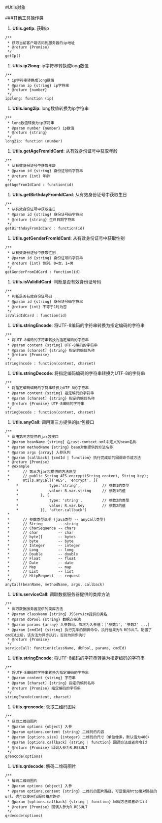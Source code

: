 #Utils对象 

###其他工具操作类

1. <span id="Utils.getIp">**Utils.getIp**</span>: 获取ip
```
/**
 * 获取当前客户端访问到服务器的ip地址
 * @return {Promise}
 */
getIp()
```

1. <span id="Utils.ip2long">**Utils.ip2long**</span>: ip字符串转换成long数值
```
/**
 * ip字符串转换成long数值
 * @param ip {string} ip字符串
 * @return {number}
 */
ip2long: function (ip)
```

1. <span id="Utils.long2ip">**Utils.long2ip**</span>: long数值转换为ip字符串
```
/**
 * long数值转换为ip字符串
 * @param number {number} ip数值
 * @return {string}
 */
long2ip: function (number)
```

1. <span id="Utils.getAgeFromIdCard">**Utils.getAgeFromIdCard**</span>: 从有效身份证号中获取年龄
```
/**
 * 从有效身份证号中获取年龄
 * @param id {string} 身份证号码字符串
 * @return {int} 年龄
 */
getAgeFromIdCard : function(id)
```

1. <span id="Utils.getBirthdayFromIdCard">**Utils.getBirthdayFromIdCard**</span>: 从有效身份证号中获取生日
```
/**
 * 从有效身份证号中获取生日
 * @param id {string} 身份证号码字符串
 * @return {string} 生日日期字符串
 */
getBirthdayFromIdCard : function(id)
```

1. <span id="Utils.getGenderFromIdCard">**Utils.getGenderFromIdCard**</span>: 从有效身份证号中获取性别
```
/**
 * 从有效身份证号中获取性别
 * @param id {string} 身份证号码字符串
 * @return {int} 性别，0=女，1=男
 */
getGenderFromIdCard : function(id)
```

1. <span id="Utils.isValidIdCard">**Utils.isValidIdCard**</span>: 判断是否有效身份证号码
```
/**
 * 判断是否有效身份证号码
 * @param id {string} 身份证号码字符串
 * @return {int} 不等于1时为否
 */
isValidIdCard : function(id) 
```

1. <span id="Utils.stringEncode">**Utils.stringEncode**</span>: 将UTF-8编码的字符串转换为指定编码的字符串
```
/**
 * 将UTF-8编码的字符串转换为指定编码的字符串
 * @param content {string} UTF-8编码的字符串
 * @param [charset] {string} 指定的编码名称
 * @return {Promise}
 */
stringEncode : function(content, charset)
```

1. <span id="Utils.stringDecode">**Utils.stringDecode**</span>: 将指定编码编码的字符串转换为UTF-8的字符串
```
/**
 * 将指定编码编码的字符串转换为UTF-8的字符串
 * @param content {string} 指定编码的字符串
 * @param [charset] {string} 指定的编码名称
 * @return {Promise} UTF-8编码的字符串
 */
stringDecode : function(content, charset)
```

1. <span id="Utils.anyCall">**Utils.anyCall**</span>: 调用第三方提供的jar包接口
```
/**
 * 调用第三方提供的jar包接口
 * @param beanName {string} 在cust-context.xml中定义的bean名称
 * @param methodName {string} bean对象提供的方法名称
 * @param args {array} 入參队列
 * @param [callback] {cmdId | function} 执行完成后的回调命令或方法
 * @return {Promise}
 * @example
 * 		// 第三方jar包提供的方法原型
 * 		// public String AES.encrypt(String content, String key);
 * 		Utils.anyCall('AES', 'encrypt', [{
	 * 				type:'string',			// 参数1的类型
	 * 				value: R.var.string		// 参数1的值
	 * 			}, {
	 * 				type: 'string',			// 参数2的类型
	 * 				value: R.var.key		// 参数2的值
	 * 			}], 'after.callback')
 *
 * 		// 参数类型说明 (java类型 -- anyCall类型)
 * 		// String 		-- string
 * 		// CharSequence -- chars
 * 		// char			-- char
 * 		// byte[]		-- bytes
 * 		// byte			-- byte
 * 		// Integer		-- integer
 * 		// Long			-- long
 * 		// Double		-- double
 * 		// Float		-- float
 * 		// Date			-- date
 * 		// Map			-- map
 * 		// List			-- list
 * 		// HttpRequest	-- request
 */
anyCall(beanName, methodName, args, callback)
```

1. <span id="Utils.serviceCall">**Utils.serviceCall**</span>: 调取数据服务器提供的类库方法
```
/**
 * 调取数据服务器提供的类库方法
 * @param className {string} JSService提供的类名
 * @param dbPool {string} 数据连接池
 * @param params {array} 入参数组，依次为入参值：['参数1', '参数2' ...]
 * @param [cmdId] {string} 执行完毕的回调命令，执行结果为R.RESULT。配置了cmdId之后，该方法为异步执行，否则为同步执行
 * @return {Promise}
 */
serviceCall: function(className, dbPool, params, cmdId)
```

1. <span id="Utils.stringEncode">**Utils.stringEncode**</span>: 将UTF-8编码的字符串转换为指定编码的字符串
```
/**
 * 将UTF-8编码的字符串转换为指定编码的字符串
 * @param content {string} 字符串
 * @param [charset] {string} 指定的编码名称
 * @return {Promise} 指定编码的字符串
 */
stringEncode(content, charset)
```

1. <span id="Utils.qrencode">**Utils.qrencode**</span>: 获取二维码图片
```
/**
 * 获取二维码图片
 * @param options {object} 入參
 * @param options.content {string} 二维码的内容
 * @param [options.size] {integer} 二维码的尺寸（单位像素，默认值为400）
 * @param [options.callback] {string | function} 回调方法或者命令id
 * @return {Promise} 回调入參为R.RESULT
 */
qrencode(options)
```

1. <span id="Utils.qrdecode">**Utils.qrdecode**</span>: 解码二维码图片
```
/**
 * 解码二维码图片
 * @param options {object} 入參
 * @param options.content {string} 二维码的图片路径，可是使用http绝对路径的url，也可以使用fs服务相对路径
 * @param [options.callback] {string | function} 回调方法或者命令id
 * @return {Promise} 回调入參为R.RESULT
 */
qrdecode(options) 
```